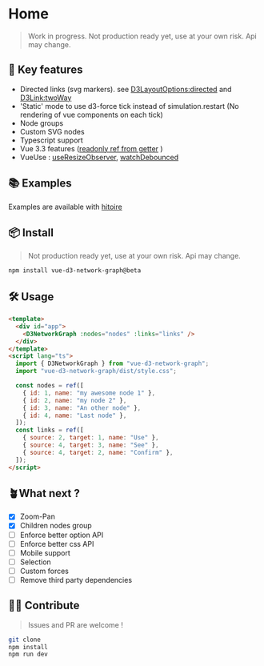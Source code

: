 # Home

> Work in progress. Not production ready yet, use at your own risk. Api may change.

## 💫 Key features

- Directed links (svg markers). see [D3LayoutOptions:directed](modules.md#d3layoutoptions) and [D3Link:twoWay](modules.md#d3link)
- 'Static' mode to use d3-force tick instead of simulation.restart (No rendering of vue components on each tick)
- Node groups
- Custom SVG nodes
- Typescript support
- Vue 3.3 features ([readonly ref from getter](https://vuejs.org/api/reactivity-utilities.html#toref) )
- VueUse : [useResizeObserver](https://vueuse.org/core/useResizeObserver/), [watchDebounced](https://vueuse.org/shared/watchDebounced/#watchdebounced)

## 📚 Examples

Examples are available with [hitoire](https://la-fabrique.github.io/vue-d3-network-graph/histoire/)

## 📦 Install

> Not production ready yet, use at your own risk. Api may change.

```bash
npm install vue-d3-network-graph@beta
```

## 🛠️ Usage

```html
<template>
  <div id="app">
    <D3NetworkGraph :nodes="nodes" :links="links" />
  </div>
</template>
<script lang="ts">
  import { D3NetworkGraph } from "vue-d3-network-graph";
  import "vue-d3-network-graph/dist/style.css";

  const nodes = ref([
    { id: 1, name: "my awesome node 1" },
    { id: 2, name: "my node 2" },
    { id: 3, name: "An other node" },
    { id: 4, name: "Last node" },
  ]);
  const links = ref([
    { source: 2, target: 1, name: "Use" },
    { source: 4, target: 3, name: "See" },
    { source: 4, target: 2, name: "Confirm" },
  ]);
</script>
```

## 🪴What next ?

- [x] Zoom-Pan
- [x] Children nodes group
- [ ] Enforce better option API
- [ ] Enforce better css API
- [ ] Mobile support
- [ ] Selection
- [ ] Custom forces
- [ ] Remove third party dependencies

## 👨‍🚀 Contribute

> Issues and PR are welcome !

```bash
git clone
npm install
npm run dev
```
